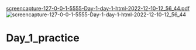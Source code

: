 [screencapture-127-0-0-1-5555-Day-1-day-1-html-2022-12-10-12_56_44.pdf](https://github.com/ekata1995/Day_1_practice/files/10199420/screencapture-127-0-0-1-5555-Day-1-day-1-html-2022-12-10-12_56_44.pdf)
![screencapture-127-0-0-1-5555-Day-1-day-1-html-2022-12-10-12_56_44](https://user-images.githubusercontent.com/64551839/206838106-3c4e394b-9139-4740-9031-1d3ffb28a820.png)
# Day_1_practice
